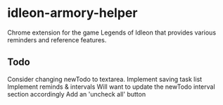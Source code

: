 # idleon-armory-helper
 Chrome extension for the game Legends of Idleon that provides various reminders and reference features.
## Todo
 Consider changing newTodo to textarea.
 Implement saving task list
 Implement reminds & intervals
  Will want to update the newTodo interval section accordingly
 Add an 'uncheck all' button

